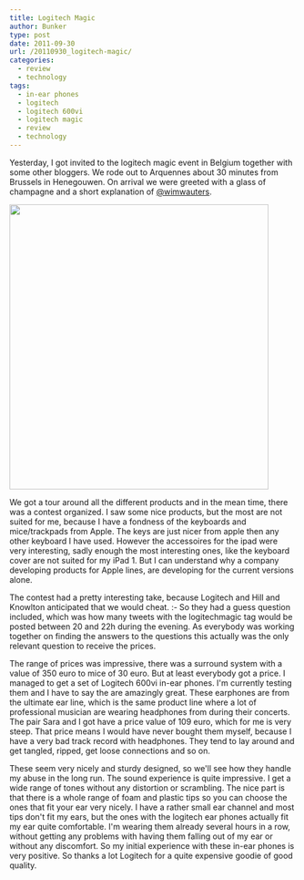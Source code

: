 ```yaml
---
title: Logitech Magic
author: Bunker
type: post
date: 2011-09-30
url: /20110930_logitech-magic/
categories:
  - review
  - technology
tags:
  - in-ear phones
  - logitech
  - logitech 600vi
  - logitech magic
  - review
  - technology
---
```

Yesterday, I got invited to the logitech magic event in Belgium together with some other bloggers. We rode out to Arquennes about 30 minutes from Brussels in Henegouwen. On arrival we were greeted with a glass of champagne and a short explanation of <a href="http://www.twitter.com/wim_wauters" title="Wim Wauters, on Twitter" rel="contact met">@wimwauters</a>.

[<img src="http://www.achter.be/wp-content/uploads/2011/09/ultimate-ears-600vi-noise-isolating-headset-glamour-images.png" alt="" title="ultimate-ears-600vi-noise-isolating-headset-glamour-images" width="455" height="500" class="aligncenter size-full wp-image-178" />][1]

We got a tour around all the different products and in the mean time, there was a contest organized. I saw some nice products, but the most are not suited for me, because I have a fondness of the keyboards and mice/trackpads from Apple. The keys are just nicer from apple then any other keyboard I have used. However the accessoires for the ipad were very interesting, sadly enough the most interesting ones, like the keyboard cover are not suited for my iPad 1. But I can understand why a company developing products for Apple lines, are developing for the current versions alone.

The contest had a pretty interesting take, because Logitech and Hill and Knowlton anticipated that we would cheat.  <img src="http://www.achter.be/wp-includes/images/smilies/simple-smile.png" alt=":-)" class="wp-smiley" style="height: 1em; max-height: 1em;" />So they had a guess question included, which was how many tweets with the logitechmagic tag would be posted between 20 and 22h during the evening. As everybody was working together on finding the answers to the questions this actually was the only relevant question to receive the prices.

The range of prices was impressive, there was a surround system with a value of 350 euro to mice of 30 euro. But at least everybody got a price. I managed to get a set of Logitech 600vi in-ear phones. I'm currently testing them and I have to say the are amazingly great. These earphones are from the ultimate ear line, which is the same product line where a lot of professional musician are wearing headphones from during their concerts. The pair Sara and I got have a price value of 109 euro, which for me is very steep. That price means I would have never bought them myself, because I have a very bad track record with headphones. They tend to lay around and get tangled, ripped, get loose connections and so on.

These seem very nicely and sturdy designed, so we'll see how they handle my abuse in the long run. The sound experience is quite impressive. I get a wide range of tones without any distortion or scrambling. The nice part is that there is a whole range of foam and plastic tips so you can choose the ones that fit your ear very nicely. I have a rather small ear channel and most tips don't fit my ears, but the ones with the logitech ear phones actually fit my ear quite comfortable. I'm wearing them already several hours in a row, without getting any problems with having them falling out of my ear or without any discomfort. So my initial experience with these in-ear phones is very positive. So thanks a lot Logitech for a quite expensive goodie of good quality.

 [1]: http://www.achter.be/wp-content/uploads/2011/09/ultimate-ears-600vi-noise-isolating-headset-glamour-images.png